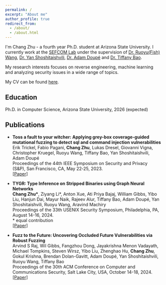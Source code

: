 ```yaml
---
permalink: /
excerpt: "About me"
author_profile: true
redirect_from: 
  - /about/
  - /about.html
---
```

   
I'm Chang Zhu - a fourth year Ph.D. student at Arizona State University. I currently work at the [SEFCOM Lab](https://sefcom.asu.edu/) under the supervision of [Dr. Ruoyu(Fish) Wang](https://rev.fish/), [Dr. Yan Shoshitaishvili](https://yancomm.net/), [Dr. Adam Doupé](https://adamdoupe.com/) and [Dr. Tiffany Bao](https://www.tiffanybao.com/). 

My research interests focuses on reverse engineering, machine learning and analyzing security issues in a wide range of topics.

My CV can be found [here](https://changzhu1997.github.io/files/Chang_CV.pdf).

## Education
Ph.D. in Computer Science, Arizona State University, 2026 (expected)


## Publications
* **Toss a fault to your witcher: Applying grey-box coverage-guided mutational fuzzing to detect sql and command injection vulnerabilities** \
Erik Trickel, Fabio Pagani, **Chang Zhu**, Lukas Dresel, Giovanni Vigna, Christopher Kruegel, Ruoyu Wang, Tiffany Bao, Yan
Shoshitaishvili, Adam Doupé\
Proceedings of the 44th IEEE Symposium on Security and Privacy (S&P), San Francisco, CA, May 22‑25, 2023.\
[[Paper]](https://ieeexplore.ieee.org/abstract/document/10179317)

* **TYGR: Type Inference on Stripped Binaries using Graph Neural Networks** \
**Chang Zhu\***, Ziyang Li*, Anton Xue, Ati Priya Bajaj, William Gibbs, Yibo Liu, Hanjun Dai, Mayur Naik, Rajeev Alur, Tiffany Bao, Adam Doupé, Yan Shoshitaishvili, Ruoyu Wang, Aravind Machiry\
Proceedings of the 33th USENIX Security Symposium, Philadelphia, PA, August 14-16, 2024.\
\* equal contribution \
[[Paper]](https://www.usenix.org/system/files/usenixsecurity24-zhu-chang.pdf)

* **Fuzz to the Future: Uncovering Occluded Future Vulnerabilities via Robust Fuzzing** \
Arvind S Raj, Wil Gibbs, Fangzhou Dong, Jayakrishna Menon Vadayath, Michael Tompkins, Steven Wirsz, Yibo Liu, Zhenghao Hu, **Chang Zhu**, Gokul Krishna, Brendan Dolan-Gavitt, Adam Doupé, Yan Shoshitaishvili, Ruoyu Wang, Tiffany Bao\
Proceedings of the 30th ACM Conference on Computer and Communications Security, Salt Lake City, USA, October 14-18, 2024.\
[[Paper]](https://yancomm.net/papers/2024%20-%20CCS%20-%20FlakJack.pdf)
